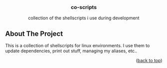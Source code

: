 <br />
<div align="center">

<h3 align="center">co-scripts</h3>

  <p align="center">
    collection of the shellscripts i use during development
</div>


<!-- ABOUT THE PROJECT -->
## About The Project

This is a collection of shellscripts for linux environments. I use them to update dependencies, print out stuff, managing my aliases, etc..

<p align="right">(<a href="#readme-top">back to top</a>)</p>
